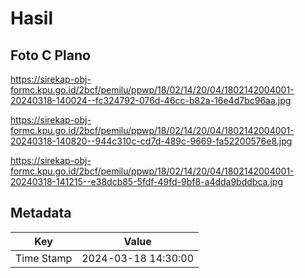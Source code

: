 # Hasil

## Foto C Plano

https://sirekap-obj-formc.kpu.go.id/2bcf/pemilu/ppwp/18/02/14/20/04/1802142004001-20240318-140024--fc324792-076d-46cc-b82a-16e4d7bc96aa.jpg

https://sirekap-obj-formc.kpu.go.id/2bcf/pemilu/ppwp/18/02/14/20/04/1802142004001-20240318-140820--944c310c-cd7d-489c-9669-fa52200576e8.jpg

https://sirekap-obj-formc.kpu.go.id/2bcf/pemilu/ppwp/18/02/14/20/04/1802142004001-20240318-141215--e38dcb85-5fdf-49fd-9bf8-a4dda9bddbca.jpg


## Metadata

| Key        | Value               |
| ---------- | ------------------- |
| Time Stamp | 2024-03-18 14:30:00 |



